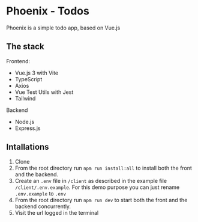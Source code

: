 # Phoenix - Todos

Phoenix is a simple todo app, based on Vue.js

## The stack

Frontend:
- Vue.js 3 with Vite
- TypeScript
- Axios
- Vue Test Utils with Jest
- Tailwind

Backend
- Node.js
- Express.js

## Intallations

1. Clone
2. From the root directory run `npm run install:all` to install both the front and the backend.
3. Create an `.env` file in `/client` as described in the example file `/client/.env.example`. For this demo purpose you can just rename `.env.example` to `.env`
4. From the root directory run `npm run dev` to start both the front and the backend concurrently.
5. Visit the url logged in the terminal
